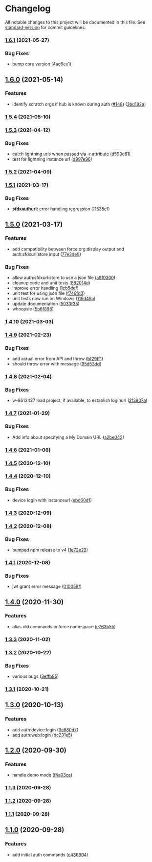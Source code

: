 # Changelog

All notable changes to this project will be documented in this file. See [standard-version](https://github.com/conventional-changelog/standard-version) for commit guidelines.

### [1.6.1](https://github.com/salesforcecli/plugin-auth/compare/v1.6.0...v1.6.1) (2021-05-27)


### Bug Fixes

* bump core version ([4ac6ee1](https://github.com/salesforcecli/plugin-auth/commit/4ac6ee11544f3cc5aff4aa8e34fa0b7b5120264c))

## [1.6.0](https://github.com/salesforcecli/plugin-auth/compare/v1.5.4...v1.6.0) (2021-05-14)


### Features

* identify scratch orgs if hub is known during auth ([#148](https://github.com/salesforcecli/plugin-auth/issues/148)) ([3bd182a](https://github.com/salesforcecli/plugin-auth/commit/3bd182aeb60ee8c2e5ff3183d5c452b20cf46213))

### [1.5.4](https://github.com/salesforcecli/plugin-auth/compare/v1.5.3...v1.5.4) (2021-05-10)

### [1.5.3](https://github.com/salesforcecli/plugin-auth/compare/v1.5.2...v1.5.3) (2021-04-12)


### Bug Fixes

* catch lightning urls when passed via -r attribute ([d593e61](https://github.com/salesforcecli/plugin-auth/commit/d593e611724ddd1f45f2217b17e679b88762b3c6))
* test for lightning instance url ([d997e96](https://github.com/salesforcecli/plugin-auth/commit/d997e96031c7999bc48b62a73c32c1a4291b6944))

### [1.5.2](https://github.com/salesforcecli/plugin-auth/compare/v1.5.1...v1.5.2) (2021-04-09)

### [1.5.1](https://github.com/salesforcecli/plugin-auth/compare/v1.5.0...v1.5.1) (2021-03-17)


### Bug Fixes

* **sfdxauthurl:** error handling regression ([11535e1](https://github.com/salesforcecli/plugin-auth/commit/11535e19c28888a9fff361bad33d199629cd1c77))

## [1.5.0](https://github.com/salesforcecli/plugin-auth/compare/v1.4.10...v1.5.0) (2021-03-17)


### Features

* add compatibility between force:org:display output and auth:sfdxurl:store input ([77e3de9](https://github.com/salesforcecli/plugin-auth/commit/77e3de9a3a943a258ac4890e8c712c1f8b61495c))


### Bug Fixes

* allow auth:sfdxurl:store to use a json file ([a9f0300](https://github.com/salesforcecli/plugin-auth/commit/a9f0300f5a3d6deef6b5e44bd15cf354cd9ae92c))
* cleanup code and unit tests ([882014d](https://github.com/salesforcecli/plugin-auth/commit/882014d3fc25dcb020238f6e3acac02e2f59a135))
* improve error handling ([1cb5def](https://github.com/salesforcecli/plugin-auth/commit/1cb5def51c3cf06e87f2a6029868ebe135f04161))
* unit test for using json file ([f749fd3](https://github.com/salesforcecli/plugin-auth/commit/f749fd3c7512dfad416270f1053984ac13930a6c))
* unit tests now run on Windows ([119d49a](https://github.com/salesforcecli/plugin-auth/commit/119d49a0a1be3a9794cefab3cf17c384be62d613))
* update documentation ([5033f35](https://github.com/salesforcecli/plugin-auth/commit/5033f354de1108cf266f32b9b3b8600aaf634663))
* whoopsie ([5b6f898](https://github.com/salesforcecli/plugin-auth/commit/5b6f8981ff46af6cb9add70cb6f7bf0b1fc12ad4))

### [1.4.10](https://github.com/salesforcecli/plugin-auth/compare/v1.4.9...v1.4.10) (2021-03-03)

### [1.4.9](https://github.com/salesforcecli/plugin-auth/compare/v1.4.8...v1.4.9) (2021-02-23)


### Bug Fixes

* add actual error from API and throw ([bf29ff1](https://github.com/salesforcecli/plugin-auth/commit/bf29ff1d5c49e1dcd3dc82baf94345a3f979af32))
* should throw error with message ([95d53dd](https://github.com/salesforcecli/plugin-auth/commit/95d53ddf767c4b7ea5f289195595f11a0fd11c0f))

### [1.4.8](https://github.com/salesforcecli/plugin-auth/compare/v1.4.7...v1.4.8) (2021-02-04)

### Bug Fixes

- w-8612427 load project, if available, to establish loginurl ([2f3907a](https://github.com/salesforcecli/plugin-auth/commit/2f3907a227f7994dc40fdf15ee8c0025ef837fdb))

### [1.4.7](https://github.com/salesforcecli/plugin-auth/compare/v1.4.6...v1.4.7) (2021-01-29)

### Bug Fixes

- Add info about specifying a My Domain URL ([a2be042](https://github.com/salesforcecli/plugin-auth/commit/a2be0423837a1b28e543f84d3d3c20ab9725d1ec))

### [1.4.6](https://github.com/salesforcecli/plugin-auth/compare/v1.4.5...v1.4.6) (2021-01-06)

### [1.4.5](https://github.com/salesforcecli/plugin-auth/compare/v1.4.4...v1.4.5) (2020-12-10)

### [1.4.4](https://github.com/salesforcecli/plugin-auth/compare/v1.4.3...v1.4.4) (2020-12-10)

### Bug Fixes

- device login with instanceurl ([ebd60d1](https://github.com/salesforcecli/plugin-auth/commit/ebd60d1bb3a64528d22b2fb280c9b25d6d3371ac))

### [1.4.3](https://github.com/salesforcecli/plugin-auth/compare/v1.4.2...v1.4.3) (2020-12-09)

### [1.4.2](https://github.com/salesforcecli/plugin-auth/compare/v1.4.1...v1.4.2) (2020-12-08)

### Bug Fixes

- bumped npm release to v4 ([1e72e22](https://github.com/salesforcecli/plugin-auth/commit/1e72e22513152dc4331a4ce10f945084f9f329d2))

### [1.4.1](https://github.com/salesforcecli/plugin-auth/compare/v1.4.0...v1.4.1) (2020-12-08)

### Bug Fixes

- jwt grant error message ([010058f](https://github.com/salesforcecli/plugin-auth/commit/010058f1a8da775f6c2f833f62ec9e379ba226e2))

## [1.4.0](https://github.com/salesforcecli/plugin-auth/compare/v1.3.3...v1.4.0) (2020-11-30)

### Features

- alias old commands in force namespace ([e763b55](https://github.com/salesforcecli/plugin-auth/commit/e763b550ffb1d1662c8feb5605d81283cae537a2))

### [1.3.3](https://github.com/salesforcecli/plugin-auth/compare/v1.3.2...v1.3.3) (2020-11-02)

### [1.3.2](https://github.com/salesforcecli/plugin-auth/compare/v1.3.1...v1.3.2) (2020-10-22)

### Bug Fixes

- various bugs ([3effb85](https://github.com/salesforcecli/plugin-auth/commit/3effb85fe3fbb79785984651cce85419e557022f))

### [1.3.1](https://github.com/salesforcecli/plugin-auth/compare/v1.3.0...v1.3.1) (2020-10-21)

## [1.3.0](https://github.com/salesforcecli/plugin-auth/compare/v1.2.0...v1.3.0) (2020-10-13)

### Features

- add auth:device:login ([3e880d7](https://github.com/salesforcecli/plugin-auth/commit/3e880d7133ea045726a28d818e3118d8a602662f))
- add auth:web:login ([dc231e5](https://github.com/salesforcecli/plugin-auth/commit/dc231e581e6648b45ce06e249585a7a21cc93df4))

## [1.2.0](https://github.com/salesforcecli/plugin-auth/compare/v1.1.3...v1.2.0) (2020-09-30)

### Features

- handle demo mode ([f4a03ca](https://github.com/salesforcecli/plugin-auth/commit/f4a03caee5caec01f7d9bbc9ce501f2d37111d6c))

### [1.1.3](https://github.com/salesforcecli/plugin-auth/compare/v1.1.2...v1.1.3) (2020-09-28)

### [1.1.2](https://github.com/salesforcecli/plugin-auth/compare/v1.1.1...v1.1.2) (2020-09-28)

### [1.1.1](https://github.com/salesforcecli/plugin-auth/compare/v1.1.0...v1.1.1) (2020-09-28)

## [1.1.0](https://github.com/salesforcecli/plugin-auth/compare/v1.0.0...v1.1.0) (2020-09-28)

### Features

- add initial auth commands ([c436904](https://github.com/salesforcecli/plugin-auth/commit/c4369047d12e54a1c48fae5fcb86927adc0d0362))
